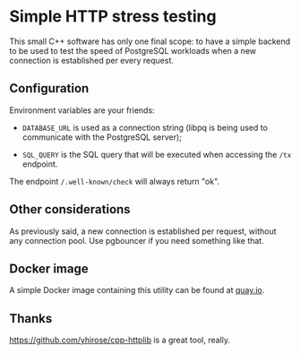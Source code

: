 # Simple HTTP stress testing

This small C++ software has only one final scope: to have a simple backend to
be used to test the speed of PostgreSQL workloads when a new connection is
established per every request.


## Configuration

Environment variables are your friends:

* `DATABASE_URL` is used as a connection string (libpq is being used to
  communicate with the PostgreSQL server);

* `SQL_QUERY` is the SQL query that will be executed when accessing the `/tx`
  endpoint.

The endpoint `/.well-known/check` will always return "ok".

## Other considerations

As previously said, a new connection is established per request, without any
connection pool. Use pgbouncer if you need something like that.

## Docker image

A simple Docker image containing this utility can be found at
[quay.io](https://quay.io/repository/leonardoce/webtest).

## Thanks

https://github.com/yhirose/cpp-httplib is a great tool, really.
